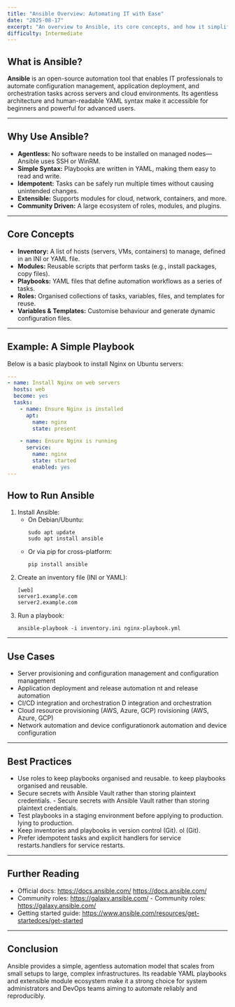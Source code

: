 ```yaml
---
title: "Ansible Overview: Automating IT with Ease"
date: "2025-08-17"
excerpt: "An overview to Ansible, its core concepts, and how it simplifies automation for system administrators and DevOps teams."
difficulty: Intermediate
---
```


## What is Ansible?

**Ansible** is an open-source automation tool that enables IT professionals to automate configuration management, application deployment, and orchestration tasks across servers and cloud environments. Its agentless architecture and human-readable YAML syntax make it accessible for beginners and powerful for advanced users.

---

## Why Use Ansible?

- **Agentless:** No software needs to be installed on managed nodes—Ansible uses SSH or WinRM.
- **Simple Syntax:** Playbooks are written in YAML, making them easy to read and write.
- **Idempotent:** Tasks can be safely run multiple times without causing unintended changes.
- **Extensible:** Supports modules for cloud, network, containers, and more.
- **Community Driven:** A large ecosystem of roles, modules, and plugins.

---

## Core Concepts

- **Inventory:** A list of hosts (servers, VMs, containers) to manage, defined in an INI or YAML file.
- **Modules:** Reusable scripts that perform tasks (e.g., install packages, copy files).
- **Playbooks:** YAML files that define automation workflows as a series of tasks.
- **Roles:** Organised collections of tasks, variables, files, and templates for reuse.
- **Variables & Templates:** Customise behaviour and generate dynamic configuration files.

---

## Example: A Simple Playbook

Below is a basic playbook to install Nginx on Ubuntu servers:

```yaml
---
- name: Install Nginx on web servers
  hosts: web
  become: yes
  tasks:
    - name: Ensure Nginx is installed
      apt:
        name: nginx
        state: present

    - name: Ensure Nginx is running
      service:
        name: nginx
        state: started
        enabled: yes
---
```

## How to Run Ansible

1. Install Ansible:
   - On Debian/Ubuntu:
     ```
     sudo apt update
     sudo apt install ansible
     ```
   - Or via pip for cross-platform:
     ```     
     pip install ansible   
     ```    
2. Create an inventory file (INI or YAML):
   ```  
   [web]   
   server1.example.com   
   server2.example.com  
   ```  
3. Run a playbook:
   ```   
   ansible-playbook -i inventory.ini nginx-playbook.yml   
   ```

---

## Use Cases

- Server provisioning and configuration management  and configuration management  
- Application deployment and release automation  nt and release automation  
- CI/CD integration and orchestration  D integration and orchestration  
- Cloud resource provisioning (AWS, Azure, GCP)  rovisioning (AWS, Azure, GCP)  
- Network automation and device configurationork automation and device configuration

---

## Best Practices

- Use roles to keep playbooks organised and reusable.  to keep playbooks organised and reusable.  
- Secure secrets with Ansible Vault rather than storing plaintext credentials.  - Secure secrets with Ansible Vault rather than storing plaintext credentials.  
- Test playbooks in a staging environment before applying to production.  lying to production.  
- Keep inventories and playbooks in version control (Git).  ol (Git).  
- Prefer idempotent tasks and explicit handlers for service restarts.handlers for service restarts.

---

## Further Reading

- Official docs: https://docs.ansible.com/  https://docs.ansible.com/  
- Community roles: https://galaxy.ansible.com/  - Community roles: https://galaxy.ansible.com/  
- Getting started guide: https://www.ansible.com/resources/get-startedces/get-started

---

## Conclusion

Ansible provides a simple, agentless automation model that scales from small setups to large, complex infrastructures. Its readable YAML playbooks and extensible module ecosystem make it a strong choice for system administrators and DevOps teams aiming to automate reliably and reproducibly.